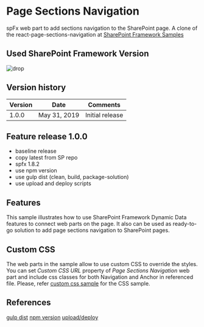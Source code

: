 # Page Sections Navigation

spFx web part to add sections navigation to the SharePoint page. A clone of the react-page-sections-navigation at [SharePoint Framework Samples](https://github.com/SharePoint/sp-dev-fx-webparts/tree/master/samples/react-page-sections-navigation)

## Used SharePoint Framework Version

![drop](https://img.shields.io/badge/drop-1.8.2-green.svg)

## Version history

| Version | Date         | Comments        |
| ------- | ------------ | --------------- |
| 1.0.0   | May 31, 2019 | Initial release |

## Feature release 1.0.0

- baseline release
- copy latest from SP repo
- spfx 1.8.2
- use npm version
- use gulp dist (clean, build, package-solution)
- use upload and deploy scripts

## Features

This sample illustrates how to use SharePoint Framework Dynamic Data features to connect web parts on the page.
It also can be used as ready-to-go solution to add page sections navigation to SharePoint pages.

## Custom CSS

The web parts in the sample allow to use custom CSS to override the styles. You can set _Custom CSS URL_ property of _Page Sections Navigation_ web part and include css classes for both Navigation and Anchor in referenced file.
Please, refer [custom css sample](./assets/psn-custom.css) for the CSS sample.

## References

[gulp dist](https://n8d.at/blog/gulp-dist-in-spfx-one-command-to-create-a-clean-solution-package/)
[npm version](https://n8d.at/blog/use-npm-version-to-upgrade-version-of-your-spfx-solution/)
[upload/deploy](https://www.eliostruyf.com/configure-a-build-and-release-pipeline-for-your-sharepoint-framework-solution-deployments/)
